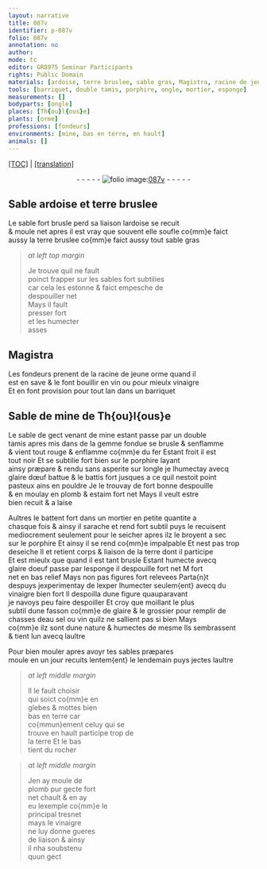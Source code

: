 ```yaml
---
layout: narrative
title: 087v
identifier: p-087v
folio: 087v
annotation: no
author:
mode: tc
editor: GR8975 Seminar Participants
rights: Public Domain
materials: [ardoise, terre bruslee, sable gras, Magistra, racine de jeune orme, vin, vinaigre, Sable de mine de Th{ou}l{ous}e, gemme fondue, fer, porphire, glaire dœuf battue, plomb, estaim, terre, glaire doeuf passe par lesponge, glaire, eau, sel, rocher]
tools: [barriquet, double tamis, porphire, ongle, mortier, esponge]
measurements: []
bodyparts: [ongle]
places: [Th{ou}l{ous}e]
plants: [orme]
professions: [fondeurs]
environments: [mine, bas en terre, en hault]
animals: []
---
```


<p><a href="{{ site.baseurl }}/diplomatic/" target="_blank">[TOC]</a> | <a href="{{ site.baseurl }}/texts/p-087v_tl/">[translation]</a></p><div class="folio" align="center">- - - - - <a href="http://gallica.bnf.fr/ark:/12148/btv1b10500001g/f180.image" target="_blank"><img src="https://cu-mkp.github.io/2017-workshop-edition/assets/photo-icon.png" alt="folio image: " style="display:inline-block; margin-bottom:-3px;"/>087v</a> - - - - - </div>  
  

## Sable <span class="m">ardoise</span> et <span class="m">terre bruslee</span>

 
Le sable fort brusle perd sa liaison l<span class="m">ardoise</span> se recuit<br/> & moule net apres il est vray que souvent elle soufle co{mm}e faict<br/> aussy la <span class="m">terre bruslee</span> co{mm}e faict aussy tout <span class="m">sable gras</span>
 
> *at left top margin*
> 
> 
>   Je trouve quil ne fault<br/> poinct frapper sur les sables fort subtilies<br/> car cela les estonne & <span class="del">faict</span> empesche de<br/> despouiller net<br/> Mays il fault<br/> presser fort<br/> et les humecter<br/> asses
 
 
  

## <span class="m">Magistra</span>

 
Les <span class="pro">fondeurs</span> prenent de la <span class="m">racine de jeune <span class="pa">orme</span></span> quand il<br/> est en save & le font bouillir en <span class="m">vin</span> ou pour mieulx <span class="m">vinaigre</span><br/> Et en font provision pour <span class="tmp">tout lan</span> dans un <span class="tl">barriquet</span>
 
 
  

## <span class="m">Sable de <span class="env">mine</span> de <span class="pl">Th{ou}l{ous}e</span></span>

 
Le sable de gect venant de <span class="env">mine</span> estant passe par un <span class="tl">double<br/> tamis</span> apres mis dans de la <span class="m">gemme fondue</span> se brusle & senflamme<br/> & vient tout rouge & enflamme co{mm}e du <span class="m">fer</span> Estant froit il est<br/> tout noir Et se subtilie fort bien sur le <span class="tl"><span class="m">porphire</span></span> layant<br/> ainsy præpare & rendu sans asperite sur l<span class="tl"><span class="bp">ongle</span></span> je lhumectay avecq<br/> <span class="m">glaire dœuf battue</span> & le battis fort jusques a ce quil nestoit point<br/> pasteux ains en pouldre Je le trouvay de fort bonne despouille<br/> & en moulay en <span class="m">plomb</span> & <span class="m">estaim</span> fort net Mays il veult estre<br/> bien recuit & a laise
 
Aultres le battent fort dans un <span class="tl">mortier</span> en petite quantite a<br/> chasque fois & ainsy il sarache et rend fort subtil puys le recuisent<br/> mediocrement seulement pour le seicher apres ilz le broyent a sec<br/> sur le <span class="tl"><span class="m">porphire</span></span> Et ainsy il se rend co{mm}e impalpable Et nest pas trop<br/> deseiche <span class="del">Il</span> et retient corps & liaison de la <span class="m">terre</span> dont il participe<br/> Et est mieulx que quand il est tant brusle Estant humecte avecq<br/> <span class="m">glaire doeuf passe par l<span class="tl">esponge</span></span> il despouille <span class="del">fort net M</span> fort<br/> net en bas relief Mays non pas figures fort relevees Parta{n}t<br/> despuys jexperimentay de <span class="del">lexper</span> lhumecter seulem{ent} avecq du<br/> <span class="m">vinaigre</span> bien fort Il despoilla dune figure quauparavant<br/> je navoys peu faire despoiller Et croy que moillant le plus<br/> subtil dune fasson co{mm}e de <span class="m">glaire</span> & le grossier pour remplir de<br/> chasses d<span class="m">eau</span> <span class="m">sel</span> ou <span class="m">vin</span> quilz ne sallient pas si bien Mays<br/> co{mm}e ilz sont dune nature & humectes de mesme Ils sembrassent<br/> & tient lun avecq laultre
 
Pour bien mouler apres avoyr tes sables præpares<br/> moule en un <span class="tmp">jour</span> recuits lentem{ent} le <span class="tmp">lendemain</span> puys jectes laultre
 
> *at left middle margin*
> 
> 
>   Il le fault choisir<br/> qui soict <span class="del">co{mm}e</span> en<br/> glebes & mottes bien<br/> <span class="env">bas en terre</span> car<br/> co{mmun}ement celuy qui se<br/> trouve <span class="env">en hault</span> participe trop de<br/> la <span class="m">terre</span> Et le bas<br/> tient du <span class="m">rocher</span>
 
> *at left middle margin*
> 
> 
>   Jen ay moule de<br/> <span class="m">plomb</span> pur gecte fort<br/> <span class="del">net</span> chault & en ay<br/> eu lexemple co{mm}e le<br/> principal tresnet<br/> mays le <span class="m">vinaigre</span><br/> ne luy donne gueres<br/> de liaison & ainsy<br/> il nha soubstenu<br/> quun gect
 
